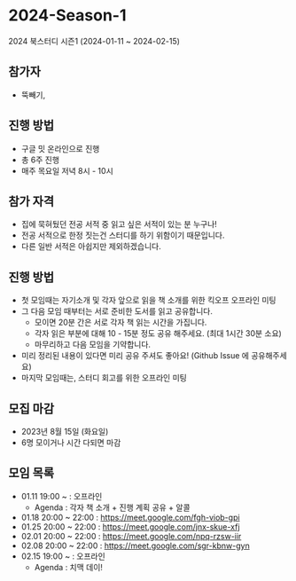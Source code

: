 # 2024-Season-1
2024 북스터디 시즌1 (2024-01-11 ~ 2024-02-15)

## 참가자
* 뚝빼기, 

## 진행 방법
* 구글 밋 온라인으로 진행
* 총 6주 진행 
* 매주 목요일 저녁 8시 - 10시


## 참가 자격
* 집에 묵혀뒀던 전공 서적 중 읽고 싶은 서적이 있는 분 누구나!
* 전공 서적으로 한정 짓는건 스터디를 하기 위함이기 때문입니다.
* 다른 일반 서적은 아쉽지만 제외하겠습니다.

## 진행 방법
* 첫 모임때는 자기소개 및 각자 앞으로 읽을 책 소개를 위한 킥오프 오프라인 미팅 
* 그 다음 모임 때부터는 서로 준비한 도서를 읽고 공유합니다.
  * 모이면 20분 간은 서로 각자 책 읽는 시간을 가집니다.
  * 각자 읽은 부분에 대해 10 - 15분 정도 공유 해주세요. (최대 1시간 30분 소요)
  * 마무리하고 다음 모임을 기약합니다.
* 미리 정리된 내용이 있다면 미리 공유 주셔도 좋아요! (Github Issue 에 공유해주세요)
* 마지막 모임때는, 스터디 회고를 위한 오프라인 미팅

## 모집 마감
- 2023년 8월 15일 (화요일)
- 6명 모이거나 시간 다되면 마감

## 모임 목록 
* 01.11 19:00 ~ : 오프라인
  * Agenda : 각자 책 소개 + 진행 계획 공유 + 알콜
* 01.18 20:00 ~ 22:00 : https://meet.google.com/fgh-viob-gpi
* 01.25 20:00 ~ 22:00 : https://meet.google.com/jnx-skue-xfj
* 02.01 20:00 ~ 22:00 : https://meet.google.com/npq-rzsw-iir
* 02.08 20:00 ~ 22:00 : https://meet.google.com/sgr-kbnw-gyn
* 02.15 19:00 ~ : 오프라인
  * Agenda : 치맥 데이! 
